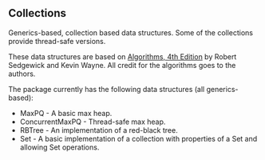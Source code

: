 #

## Collections

Generics-based, collection based data structures. Some of the collections provide thread-safe versions.

These data structures are based on [Algorithms, 4th Edition](https://algs4.cs.princeton.edu/home/) by Robert Sedgewick and Kevin Wayne. All credit for the algorithms goes to the authors.

The package currently has the following data structures (all generics-based):

* MaxPQ - A basic max heap.
* ConcurrentMaxPQ - Thread-safe max heap.
* RBTree - An implementation of a red-black tree.
* Set - A basic implementation of a collection with properties of a Set and allowing Set operations.

